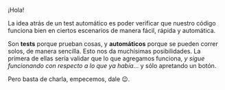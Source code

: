 ¡Hola! 

La idea atrás de un test automático es poder verificar que nuestro código funciona bien en ciertos escenarios de manera fácil, rápida y automática.

Son **tests** porque prueban cosas, y **automáticos** porque se pueden correr solos, de manera sencilla. Esto nos da muchísimas posibilidades. La primera de ellas sería validar que lo que agregamos funciona, _y sigue funcionando con respecto a lo que ya había_... y sólo apretando un botón.

Pero basta de charla, empecemos, dale :wink:.